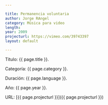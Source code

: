 ```yaml
---

title: Permanencia voluntaria
author: Jorge RAngel
category: Música para video
length: 
year: 2009
projecturl: https://vimeo.com/39743397
layout: default

---
```


Título: {{ page.title }}.

Categoría: {{ page.category }}.

Duración: {{ page.language }}.

Año: {{ page.year }}.

URL: [{{ page.projecturl }}]({{ page.projecturl }})